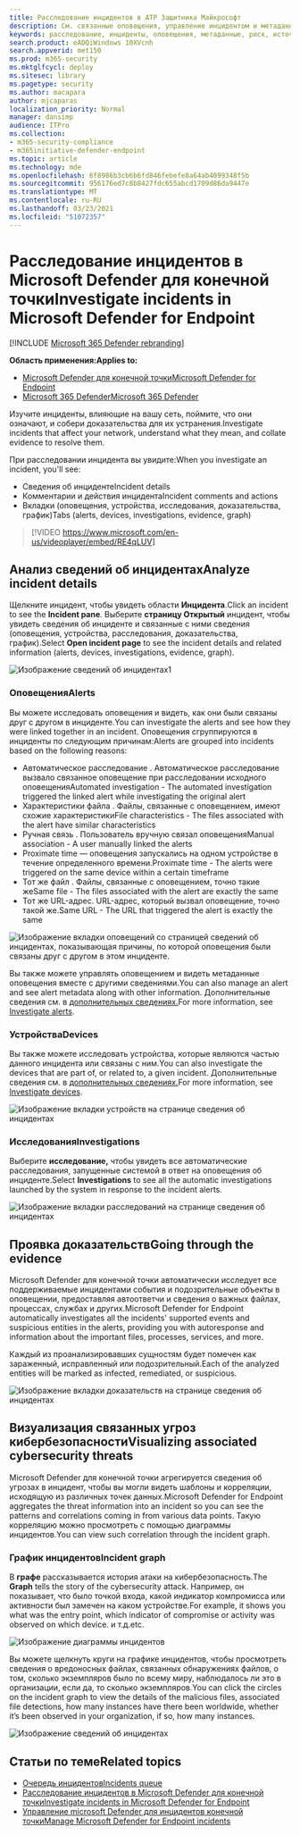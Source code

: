 ```yaml
---
title: Расследование инцидентов в ATP Защитника Майкрософт
description: См. связанные оповещения, управление инцидентом и метаданные оповещений, которые помогут вам исследовать инцидент
keywords: расследование, инциденты, оповещения, метаданные, риск, источник обнаружения, затронутые устройства, шаблоны, корреляция
search.product: eADQiWindows 10XVcnh
search.appverid: met150
ms.prod: m365-security
ms.mktglfcycl: deploy
ms.sitesec: library
ms.pagetype: security
ms.author: macapara
author: mjcaparas
localization_priority: Normal
manager: dansimp
audience: ITPro
ms.collection:
- m365-security-compliance
- m365initiative-defender-endpoint
ms.topic: article
ms.technology: mde
ms.openlocfilehash: 6f8986b3cb6b6fd846febefe8a64ab4099348f5b
ms.sourcegitcommit: 956176ed7c8b8427fdc655abcd1709d86da9447e
ms.translationtype: MT
ms.contentlocale: ru-RU
ms.lasthandoff: 03/23/2021
ms.locfileid: "51072357"
---
```

# <a name="investigate-incidents-in-microsoft-defender-for-endpoint"></a><span data-ttu-id="0821f-104">Расследование инцидентов в Microsoft Defender для конечной точки</span><span class="sxs-lookup"><span data-stu-id="0821f-104">Investigate incidents in Microsoft Defender for Endpoint</span></span>

[!INCLUDE [Microsoft 365 Defender rebranding](../../includes/microsoft-defender.md)]

<span data-ttu-id="0821f-105">**Область применения:**</span><span class="sxs-lookup"><span data-stu-id="0821f-105">**Applies to:**</span></span>
- [<span data-ttu-id="0821f-106">Microsoft Defender для конечной точки</span><span class="sxs-lookup"><span data-stu-id="0821f-106">Microsoft Defender for Endpoint</span></span>](https://go.microsoft.com/fwlink/p/?linkid=2146631)
- [<span data-ttu-id="0821f-107">Microsoft 365 Defender</span><span class="sxs-lookup"><span data-stu-id="0821f-107">Microsoft 365 Defender</span></span>](https://go.microsoft.com/fwlink/?linkid=2118804)


<span data-ttu-id="0821f-108">Изучите инциденты, влияющие на вашу сеть, поймите, что они означают, и собери доказательства для их устранения.</span><span class="sxs-lookup"><span data-stu-id="0821f-108">Investigate incidents that affect your network, understand what they mean, and collate evidence to resolve them.</span></span> 

<span data-ttu-id="0821f-109">При расследовании инцидента вы увидите:</span><span class="sxs-lookup"><span data-stu-id="0821f-109">When you investigate an incident, you'll see:</span></span>
- <span data-ttu-id="0821f-110">Сведения об инциденте</span><span class="sxs-lookup"><span data-stu-id="0821f-110">Incident details</span></span>
- <span data-ttu-id="0821f-111">Комментарии и действия инцидента</span><span class="sxs-lookup"><span data-stu-id="0821f-111">Incident comments and actions</span></span>
- <span data-ttu-id="0821f-112">Вкладки (оповещения, устройства, исследования, доказательства, график)</span><span class="sxs-lookup"><span data-stu-id="0821f-112">Tabs (alerts, devices, investigations, evidence, graph)</span></span>

> [!VIDEO https://www.microsoft.com/en-us/videoplayer/embed/RE4qLUV]


## <a name="analyze-incident-details"></a><span data-ttu-id="0821f-113">Анализ сведений об инцидентах</span><span class="sxs-lookup"><span data-stu-id="0821f-113">Analyze incident details</span></span> 
<span data-ttu-id="0821f-114">Щелкните инцидент, чтобы увидеть области **Инцидента**.</span><span class="sxs-lookup"><span data-stu-id="0821f-114">Click an incident to see the **Incident pane**.</span></span> <span data-ttu-id="0821f-115">Выберите **страницу Открытый** инцидент, чтобы увидеть сведения об инциденте и связанные с ними сведения (оповещения, устройства, расследования, доказательства, график).</span><span class="sxs-lookup"><span data-stu-id="0821f-115">Select **Open incident page** to see the incident details and related information (alerts, devices, investigations, evidence, graph).</span></span> 

![Изображение сведений об инцидентах1](images/atp-incident-details.png)

### <a name="alerts"></a><span data-ttu-id="0821f-117">Оповещения</span><span class="sxs-lookup"><span data-stu-id="0821f-117">Alerts</span></span>
<span data-ttu-id="0821f-118">Вы можете исследовать оповещения и видеть, как они были связаны друг с другом в инциденте.</span><span class="sxs-lookup"><span data-stu-id="0821f-118">You can investigate the alerts and see how they were linked together in an incident.</span></span> <span data-ttu-id="0821f-119">Оповещения сгруппируются в инциденты по следующим причинам:</span><span class="sxs-lookup"><span data-stu-id="0821f-119">Alerts are grouped into incidents based on the following reasons:</span></span>
- <span data-ttu-id="0821f-120">Автоматическое расследование . Автоматическое расследование вызвало связанное оповещение при расследовании исходного оповещения</span><span class="sxs-lookup"><span data-stu-id="0821f-120">Automated investigation - The automated investigation triggered the linked alert while investigating the original alert</span></span> 
- <span data-ttu-id="0821f-121">Характеристики файла . Файлы, связанные с оповещением, имеют схожие характеристики</span><span class="sxs-lookup"><span data-stu-id="0821f-121">File characteristics - The files associated with the alert have similar characteristics</span></span>
- <span data-ttu-id="0821f-122">Ручная связь . Пользователь вручную связал оповещения</span><span class="sxs-lookup"><span data-stu-id="0821f-122">Manual association - A user manually linked the alerts</span></span>
- <span data-ttu-id="0821f-123">Proximate time — оповещения запускались на одном устройстве в течение определенного времени.</span><span class="sxs-lookup"><span data-stu-id="0821f-123">Proximate time - The alerts were triggered on the same device within a certain timeframe</span></span>
- <span data-ttu-id="0821f-124">Тот же файл . Файлы, связанные с оповещением, точно такие же</span><span class="sxs-lookup"><span data-stu-id="0821f-124">Same file - The files associated with the alert are exactly the same</span></span>
- <span data-ttu-id="0821f-125">Тот же URL-адрес. URL-адрес, который вызвал оповещение, точно такой же.</span><span class="sxs-lookup"><span data-stu-id="0821f-125">Same URL - The URL that triggered the alert is exactly the same</span></span>

![Изображение вкладки оповещений со страницей сведений об инцидентах, показывающая причины, по которой оповещения были связаны друг с другом в этом инциденте.](images/atp-incidents-alerts-reason.png)

<span data-ttu-id="0821f-127">Вы также можете управлять оповещением и видеть метаданные оповещения вместе с другими сведениями.</span><span class="sxs-lookup"><span data-stu-id="0821f-127">You can also manage an alert and see alert metadata along with other information.</span></span> <span data-ttu-id="0821f-128">Дополнительные сведения см. в [дополнительных сведениях.](investigate-alerts.md)</span><span class="sxs-lookup"><span data-stu-id="0821f-128">For more information, see [Investigate alerts](investigate-alerts.md).</span></span> 

### <a name="devices"></a><span data-ttu-id="0821f-129">Устройства</span><span class="sxs-lookup"><span data-stu-id="0821f-129">Devices</span></span>
<span data-ttu-id="0821f-130">Вы также можете исследовать устройства, которые являются частью данного инцидента или связаны с ним.</span><span class="sxs-lookup"><span data-stu-id="0821f-130">You can also investigate the devices that are part of, or related to, a given incident.</span></span> <span data-ttu-id="0821f-131">Дополнительные сведения см. в [дополнительных сведениях.](investigate-machines.md)</span><span class="sxs-lookup"><span data-stu-id="0821f-131">For more information, see [Investigate devices](investigate-machines.md).</span></span>

![Изображение вкладки устройств на странице сведения об инцидентах](images/atp-incident-device-tab.png)

### <a name="investigations"></a><span data-ttu-id="0821f-133">Исследования</span><span class="sxs-lookup"><span data-stu-id="0821f-133">Investigations</span></span>
<span data-ttu-id="0821f-134">Выберите **исследование,** чтобы увидеть все автоматические расследования, запущенные системой в ответ на оповещения об инциденте.</span><span class="sxs-lookup"><span data-stu-id="0821f-134">Select **Investigations** to see all the automatic investigations launched by the system in response to the incident alerts.</span></span>

![Изображение вкладки расследований на странице сведения об инцидентах](images/atp-incident-investigations-tab.png)

## <a name="going-through-the-evidence"></a><span data-ttu-id="0821f-136">Проявка доказательств</span><span class="sxs-lookup"><span data-stu-id="0821f-136">Going through the evidence</span></span>
<span data-ttu-id="0821f-137">Microsoft Defender для конечной точки автоматически исследует все поддерживаемые инцидентами события и подозрительные объекты в оповещении, предоставляя автоответчи и сведения о важных файлах, процессах, службах и других.</span><span class="sxs-lookup"><span data-stu-id="0821f-137">Microsoft Defender for Endpoint automatically investigates all the incidents' supported events and suspicious entities in the alerts, providing you with autoresponse and information about the important files, processes, services, and more.</span></span> 

<span data-ttu-id="0821f-138">Каждый из проанализировавших сущностям будет помечен как зараженный, исправленный или подозрительный.</span><span class="sxs-lookup"><span data-stu-id="0821f-138">Each of the analyzed entities will be marked as infected, remediated, or suspicious.</span></span> 

![Изображение вкладки доказательств на странице сведения об инцидентах](images/atp-incident-evidence-tab.png)

## <a name="visualizing-associated-cybersecurity-threats"></a><span data-ttu-id="0821f-140">Визуализация связанных угроз кибербезопасности</span><span class="sxs-lookup"><span data-stu-id="0821f-140">Visualizing associated cybersecurity threats</span></span> 
<span data-ttu-id="0821f-141">Microsoft Defender для конечной точки агрегируется сведения об угрозах в инцидент, чтобы вы могли видеть шаблоны и корреляции, исходящую из различных точек данных.</span><span class="sxs-lookup"><span data-stu-id="0821f-141">Microsoft Defender for Endpoint aggregates the threat information into an incident so you can see the patterns and correlations coming in from various data points.</span></span> <span data-ttu-id="0821f-142">Такую корреляцию можно просмотреть с помощью диаграммы инцидентов.</span><span class="sxs-lookup"><span data-stu-id="0821f-142">You can view such correlation through the incident graph.</span></span>

### <a name="incident-graph"></a><span data-ttu-id="0821f-143">График инцидентов</span><span class="sxs-lookup"><span data-stu-id="0821f-143">Incident graph</span></span>
<span data-ttu-id="0821f-144">В **графе** рассказывается история атаки на кибербезопасность.</span><span class="sxs-lookup"><span data-stu-id="0821f-144">The **Graph** tells the story of the cybersecurity attack.</span></span> <span data-ttu-id="0821f-145">Например, он показывает, что было точкой входа, какой индикатор компромисса или активности был замечен на каком устройстве.</span><span class="sxs-lookup"><span data-stu-id="0821f-145">For example, it shows you what was the entry point, which indicator of compromise or activity was observed on which device.</span></span> <span data-ttu-id="0821f-146">и т.д.</span><span class="sxs-lookup"><span data-stu-id="0821f-146">etc.</span></span>

![Изображение диаграммы инцидентов](images/atp-incident-graph-tab.png)

<span data-ttu-id="0821f-148">Вы можете щелкнуть круги на графике инцидентов, чтобы просмотреть сведения о вредоносных файлах, связанных обнаружениях файлов, о том, сколько экземпляров было по всему миру, наблюдалось ли это в организации, если да, то сколько экземпляров.</span><span class="sxs-lookup"><span data-stu-id="0821f-148">You can click the circles on the incident graph to view the details of the malicious files, associated file detections, how many instances have there been worldwide, whether it’s been observed in your organization, if so, how many instances.</span></span>

![Изображение сведений об инцидентах](images/atp-incident-graph-details.png)

## <a name="related-topics"></a><span data-ttu-id="0821f-150">Статьи по теме</span><span class="sxs-lookup"><span data-stu-id="0821f-150">Related topics</span></span>
- [<span data-ttu-id="0821f-151">Очередь инцидентов</span><span class="sxs-lookup"><span data-stu-id="0821f-151">Incidents queue</span></span>](https://docs.microsoft.com/microsoft-365/security/defender-endpoint/view-incidents-queue)
- [<span data-ttu-id="0821f-152">Расследование инцидентов в Microsoft Defender для конечной точки</span><span class="sxs-lookup"><span data-stu-id="0821f-152">Investigate incidents in Microsoft Defender for Endpoint</span></span>](https://docs.microsoft.com/microsoft-365/security/defender-endpoint/investigate-incidents)
- [<span data-ttu-id="0821f-153">Управление microsoft Defender для инцидентов конечной точки</span><span class="sxs-lookup"><span data-stu-id="0821f-153">Manage Microsoft Defender for Endpoint incidents</span></span>](https://docs.microsoft.com/microsoft-365/security/defender-endpoint/manage-incidents)
